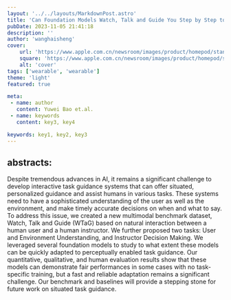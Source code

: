 ```yaml
---
layout: '../../layouts/MarkdownPost.astro'
title: 'Can Foundation Models Watch, Talk and Guide You Step by Step to Make a Cake?'
pubDate: 2023-11-05 21:41:18
description: ''
author: 'wanghaisheng'
cover:
    url: 'https://www.apple.com.cn/newsroom/images/product/homepod/standard/Apple-HomePod-hero-230118_big.jpg.large_2x.jpg'
    square: 'https://www.apple.com.cn/newsroom/images/product/homepod/standard/Apple-HomePod-hero-230118_big.jpg.large_2x.jpg'
    alt: 'cover'
tags: ['wearable', 'wearable'] 
theme: 'light'
featured: true

meta:
 - name: author
   content: Yuwei Bao et.al.
 - name: keywords
   content: key3, key4

keywords: key1, key2, key3
---
```

## abstracts:
Despite tremendous advances in AI, it remains a significant challenge to develop interactive task guidance systems that can offer situated, personalized guidance and assist humans in various tasks. These systems need to have a sophisticated understanding of the user as well as the environment, and make timely accurate decisions on when and what to say. To address this issue, we created a new multimodal benchmark dataset, Watch, Talk and Guide (WTaG) based on natural interaction between a human user and a human instructor. We further proposed two tasks: User and Environment Understanding, and Instructor Decision Making. We leveraged several foundation models to study to what extent these models can be quickly adapted to perceptually enabled task guidance. Our quantitative, qualitative, and human evaluation results show that these models can demonstrate fair performances in some cases with no task-specific training, but a fast and reliable adaptation remains a significant challenge. Our benchmark and baselines will provide a stepping stone for future work on situated task guidance.
